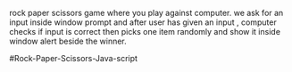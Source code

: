 rock paper scissors game where you play against computer.
we ask for an input inside window prompt and after user has given an input , computer checks if input is correct then picks one item randomly and show it inside window alert beside the winner. 

#Rock-Paper-Scissors-Java-script